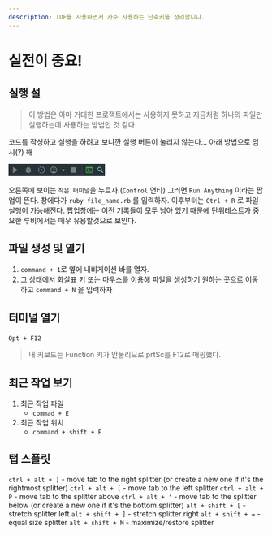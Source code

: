 ```yaml
---
description: IDE를 사용하면서 자주 사용하는 단축키를 정리합니다.
---
```


# 실전이 중요!

## 실행 설

> 이 방법은 아마 거대한 프로젝트에서는 사용하지 못하고 지금처럼 하나의 파일만 실행하는데 사용하는 방법인 것 같다.

코드를 작성하고 실행을 하려고 보니깐 실행 버튼이 눌리지 않는다... 아래 방법으로 임시\(?\) 해

![&#xC2E4;&#xD589; &#xBC84;&#xD2BC;&#xC774; &#xB20C;&#xB9AC;&#xC9C0; &#xC54A;&#xB294;&#xB2E4;...](../../../.gitbook/assets/rubymine1.png)

오른쪽에 보이는 `작은 터미널`을 누르자.\(`Control` 연타\) 그러면 `Run Anything` 이라는 팝업이 뜬다. 창에다가 `ruby file_name.rb` 를 입력하자. 이후부터는 `Ctrl + R` 로 파일 실행이 가능해진다. 팝업창에는 이전 기록들이 모두 남아 있기 때문에 단위테스트가 중요한 루비에서는 매우 유용할것으로 보인다.

## 파일 생성 및 열기

1. `command + 1`로 옆에 내비게이션 바를 열자.
2. 그 상태에서 화살표 키 또는 마우스를 이용해 파일을 생성하기 원하는 곳으로 이동하고 `command + N` 을 입력하자

## 터미널 열기

`Opt + F12`

> 내 키보드는 Function 키가 안눌리므로 prtSc를 F12로 매핑했다.

## 최근 작업 보기

1. 최근 작업 파일
   * `commad + E`
2. 최근 작업 위치
   * `command + shift + E`
   
## 탭 스플릿

`ctrl + alt + ]` - move tab to the right splitter (or create a new one if it's the rightmost splitter)
`ctrl + alt + [` - move tab to the left splitter
`ctrl + alt + P` - move tab to the splitter above
`ctrl + alt + '` - move tab to the splitter below (or create a new one if it's the bottom splitter)
`alt + shift + [` - stretch splitter left
`alt + shift + ]` - stretch splitter right
`alt + shift + =` - equal size splitter
`alt + shift + M` - maximize/restore splitter


